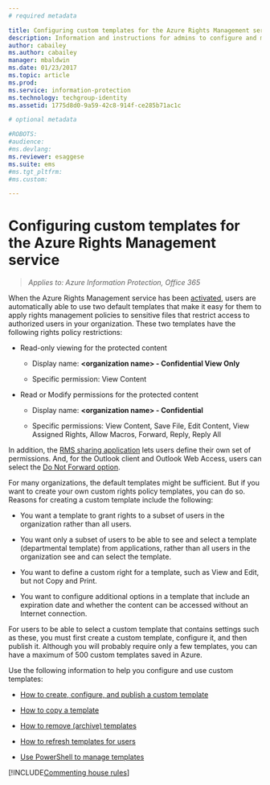 ```yaml
---
# required metadata

title: Configuring custom templates for the Azure Rights Management service| Azure Information Protection
description: Information and instructions for admins to configure and manage usage rights templates. Templates make it easy for users and other admins to apply policies to sensitive files that restrict access to authorized users.
author: cabailey
ms.author: cabailey
manager: mbaldwin
ms.date: 01/23/2017
ms.topic: article
ms.prod:
ms.service: information-protection
ms.technology: techgroup-identity
ms.assetid: 1775d8d0-9a59-42c8-914f-ce285b71ac1c

# optional metadata

#ROBOTS:
#audience:
#ms.devlang:
ms.reviewer: esaggese
ms.suite: ems
#ms.tgt_pltfrm:
#ms.custom:

---
```


# Configuring custom templates for the Azure Rights Management service

>*Applies to: Azure Information Protection, Office 365*

When the Azure Rights Management service has been [activated](activate-service.md), users are automatically able to use two default templates that make it easy for them to apply rights management policies to sensitive files that restrict access to authorized users in your organization. These two templates have the following rights policy restrictions:

-   Read-only viewing for the protected content

    -   Display name: **&lt;organization name&gt; - Confidential View Only**

    -   Specific permission: View Content

-   Read or Modify permissions for the protected content

    -   Display name: **&lt;organization name&gt; - Confidential**

    -   Specific permissions: View Content, Save File, Edit Content, View Assigned Rights, Allow Macros, Forward, Reply, Reply All

In addition, the [RMS sharing application](../rms-client/sharing-app-windows.md) lets users define their own set of permissions. And, for the Outlook client and Outlook Web Access, users can select the [Do Not Forward option](../deploy-use/configure-usage-rights.md#do-not-forward-option-for-emails).

For many organizations, the default templates might be sufficient. But if you want to create your own custom rights policy templates, you can do so. Reasons for creating a custom template include the following:

-   You want a template to grant rights to a subset of users in the organization rather than all users.

-   You want only a subset of users to be able to see and select a template (departmental template) from applications, rather than all users in the organization see and can select the template.

-   You want to define a custom right for a template, such as View and Edit, but not Copy and Print.

-   You want to configure additional options in a template that include an expiration date and whether the content can be accessed without an Internet connection.

For users to be able to select a custom template that contains settings such as these, you must first create a custom template, configure it, and then publish it. Although you will probably require only a few templates, you can have a maximum of 500 custom templates saved in Azure. 

Use the following information to help you configure and use custom templates:

-   [How to create, configure, and publish a custom template](create-template.md)

-   [How to copy a template](copy-template.md)

-   [How to remove (archive) templates](remove-template.md)

-   [How to refresh templates for users](refresh-templates.md)

-   [Use PowerShell to manage templates](configure-templates-with-powershell.md)

[!INCLUDE[Commenting house rules](../includes/houserules.md)]

